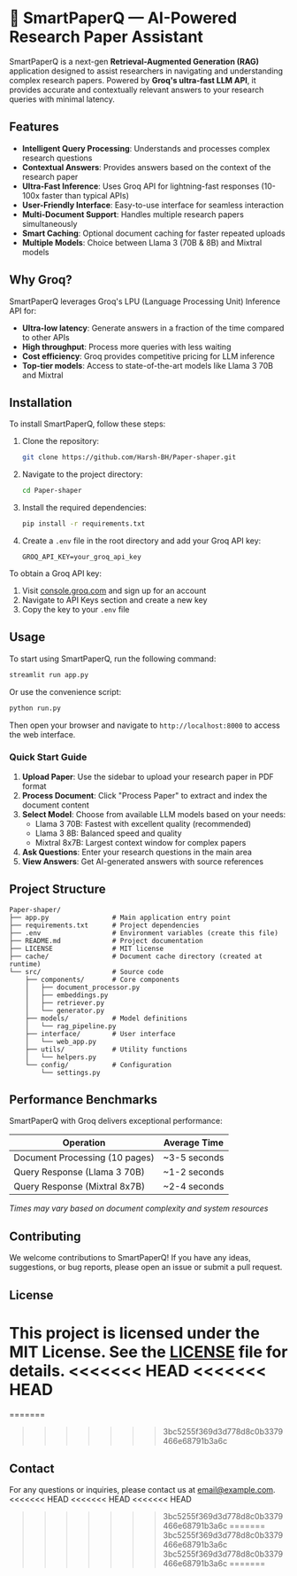 # 🧠 SmartPaperQ — AI-Powered Research Paper Assistant

SmartPaperQ is a next-gen **Retrieval-Augmented Generation (RAG)** application designed to assist researchers in navigating and understanding complex research papers. Powered by **Groq's ultra-fast LLM API**, it provides accurate and contextually relevant answers to your research queries with minimal latency.

## Features

- **Intelligent Query Processing**: Understands and processes complex research questions
- **Contextual Answers**: Provides answers based on the context of the research paper
- **Ultra-Fast Inference**: Uses Groq API for lightning-fast responses (10-100x faster than typical APIs)
- **User-Friendly Interface**: Easy-to-use interface for seamless interaction
- **Multi-Document Support**: Handles multiple research papers simultaneously
- **Smart Caching**: Optional document caching for faster repeated uploads
- **Multiple Models**: Choice between Llama 3 (70B & 8B) and Mixtral models

## Why Groq?

SmartPaperQ leverages Groq's LPU (Language Processing Unit) Inference API for:
- **Ultra-low latency**: Generate answers in a fraction of the time compared to other APIs
- **High throughput**: Process more queries with less waiting
- **Cost efficiency**: Groq provides competitive pricing for LLM inference
- **Top-tier models**: Access to state-of-the-art models like Llama 3 70B and Mixtral

## Installation

To install SmartPaperQ, follow these steps:

1. Clone the repository:
   ```bash
   git clone https://github.com/Harsh-BH/Paper-shaper.git
   ```
2. Navigate to the project directory:
   ```bash
   cd Paper-shaper
   ```
3. Install the required dependencies:
   ```bash
   pip install -r requirements.txt
   ```
4. Create a `.env` file in the root directory and add your Groq API key:
   ```
   GROQ_API_KEY=your_groq_api_key
   ```

To obtain a Groq API key:
1. Visit [console.groq.com](https://console.groq.com) and sign up for an account
2. Navigate to API Keys section and create a new key
3. Copy the key to your `.env` file

## Usage

To start using SmartPaperQ, run the following command:
```bash
streamlit run app.py
```

Or use the convenience script:
```bash
python run.py
```

Then open your browser and navigate to `http://localhost:8000` to access the web interface.

### Quick Start Guide

1. **Upload Paper**: Use the sidebar to upload your research paper in PDF format
2. **Process Document**: Click "Process Paper" to extract and index the document content
3. **Select Model**: Choose from available LLM models based on your needs:
   - Llama 3 70B: Fastest with excellent quality (recommended)
   - Llama 3 8B: Balanced speed and quality
   - Mixtral 8x7B: Largest context window for complex papers
4. **Ask Questions**: Enter your research questions in the main area
5. **View Answers**: Get AI-generated answers with source references

## Project Structure

```
Paper-shaper/
├── app.py                # Main application entry point
├── requirements.txt      # Project dependencies
├── .env                  # Environment variables (create this file)
├── README.md             # Project documentation
├── LICENSE               # MIT license
├── cache/                # Document cache directory (created at runtime)
└── src/                  # Source code
    ├── components/       # Core components
    │   ├── document_processor.py
    │   ├── embeddings.py
    │   ├── retriever.py
    │   └── generator.py
    ├── models/           # Model definitions
    │   └── rag_pipeline.py
    ├── interface/        # User interface
    │   └── web_app.py
    ├── utils/            # Utility functions
    │   └── helpers.py
    └── config/           # Configuration
        └── settings.py
```

## Performance Benchmarks

SmartPaperQ with Groq delivers exceptional performance:

| Operation | Average Time |
|-----------|--------------|
| Document Processing (10 pages) | ~3-5 seconds |
| Query Response (Llama 3 70B) | ~1-2 seconds |
| Query Response (Mixtral 8x7B) | ~2-4 seconds |

*Times may vary based on document complexity and system resources*

## Contributing

We welcome contributions to SmartPaperQ! If you have any ideas, suggestions, or bug reports, please open an issue or submit a pull request.

## License

This project is licensed under the MIT License. See the [LICENSE](LICENSE) file for details.
<<<<<<< HEAD
<<<<<<< HEAD
=======
=======
>>>>>>> 3bc5255f369d3d778d8c0b3379466e68791b3a6c

## Contact

For any questions or inquiries, please contact us at [email@example.com](mailto:email@example.com).
<<<<<<< HEAD
<<<<<<< HEAD
<<<<<<< HEAD
>>>>>>> 3bc5255f369d3d778d8c0b3379466e68791b3a6c
=======
>>>>>>> 3bc5255f369d3d778d8c0b3379466e68791b3a6c
>>>>>>> 3bc5255f369d3d778d8c0b3379466e68791b3a6c
=======
